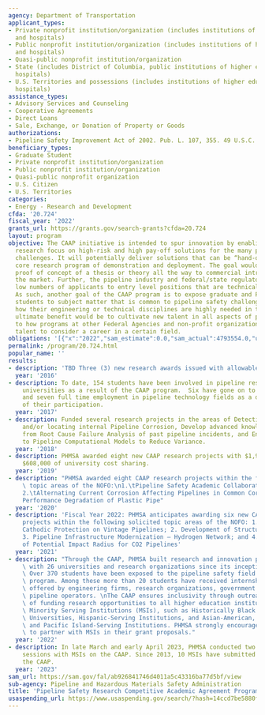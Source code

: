 ```yaml
---
agency: Department of Transportation
applicant_types:
- Private nonprofit institution/organization (includes institutions of higher education
  and hospitals)
- Public nonprofit institution/organization (includes institutions of higher education
  and hospitals)
- Quasi-public nonprofit institution/organization
- State (includes District of Columbia, public institutions of higher education and
  hospitals)
- U.S. Territories and possessions (includes institutions of higher education and
  hospitals)
assistance_types:
- Advisory Services and Counseling
- Cooperative Agreements
- Direct Loans
- Sale, Exchange, or Donation of Property or Goods
authorizations:
- Pipeline Safety Improvement Act of 2002. Pub. L. 107, 355. 49 U.S.C. &sect; 60101.
beneficiary_types:
- Graduate Student
- Private nonprofit institution/organization
- Public nonprofit institution/organization
- Quasi-public nonprofit organization
- U.S. Citizen
- U.S. Territories
categories:
- Energy - Research and Development
cfda: '20.724'
fiscal_year: '2022'
grants_url: https://grants.gov/search-grants?cfda=20.724
layout: program
objective: The CAAP initiative is intended to spur innovation by enabling an academic
  research focus on high-risk and high pay-off solutions for the many pipeline safety
  challenges. It will potentially deliver solutions that can be “hand-offs” to PHMSA’s
  core research program of demonstration and deployment. The goal would be to validate
  proof of concept of a thesis or theory all the way to commercial introduction into
  the market. Further, the pipeline industry and federal/state regulators are experiencing
  low numbers of applicants to entry level positions that are technically focused.
  As such, another goal of the CAAP program is to expose graduate and PhD research
  students to subject matter that is common to pipeline safety challenges and to illustrate
  how their engineering or technical disciplines are highly needed in the field. The
  ultimate benefit would be to cultivate new talent in all aspects of pipelines, similar
  to how programs at other Federal Agencies and non-profit organizations have encouraged
  talent to consider a career in a certain field.
obligations: '[{"x":"2022","sam_estimate":0.0,"sam_actual":4793554.0,"usa_spending_actual":4279754.0},{"x":"2023","sam_estimate":4000000.0,"sam_actual":0.0,"usa_spending_actual":4266349.56},{"x":"2024","sam_estimate":4000000.0,"sam_actual":0.0,"usa_spending_actual":2126041.28}]'
permalink: /program/20.724.html
popular_name: ''
results:
- description: 'TBD Three (3) new research awards issued with allowable funds. '
  year: '2016'
- description: To date, 154 students have been involved in pipeline research at US
    universities as a result of the CAAP program.  Six have gone on to internships,
    and seven full time employment in pipeline technology fields as a direct result
    of their participation.
  year: '2017'
- description: Funded several research projects in the areas of Detecting, Mitigating
    and/or locating internal Pipeline Corrosion, Develop advanced knowledge base models
    from Root Cause Failure Analysis of past pipeline incidents, and Engineering improvements
    to Pipeline Computational Models to Reduce Variance.
  year: '2018'
- description: PHMSA awarded eight new CAAP research projects with $1,956,810 and
    $608,000 of university cost sharing.
  year: '2019'
- description: "PHMSA awarded eight CAAP research projects within the following solicited\
    \ topic areas of the NOFO:\n1.\tPipeline Safety Academic Collaboration with Industry\n\
    2.\tAlternating Current Corrosion Affecting Pipelines in Common Corridors \n3.\t\
    Performance Degradation of Plastic Pipe"
  year: '2020'
- description: 'Fiscal Year 2022: PHMSA anticipates awarding six new CAAP research
    projects within the following solicited topic areas of the NOFO: 1. Excessive
    Cathodic Protection on Vintage Pipelines; 2. Development of Structural Liner Material;
    3. Pipeline Infrastructure Modernization – Hydrogen Network; and 4. Determination
    of Potential Impact Radius for CO2 Pipelines'
  year: '2021'
- description: "Through the CAAP, PHMSA built research and innovation partnerships\
    \ with 26 universities and research organizations since its inception in 2013.\
    \ Over 370 students have been exposed to the pipeline safety field through the\
    \ program. Among these more than 20 students have received internship or employment\
    \ offered by engineering firms, research organizations, government agencies or\
    \ pipeline operators. \nThe CAAP ensures inclusivity through outreach communication\
    \ of funding research opportunities to all higher education institutions, including\
    \ Minority Serving Institutions (MSIs), such as Historically Black Colleges and\
    \ Universities, Hispanic-Serving Institutions, and Asian-American, Native American,\
    \ and Pacific Island-Serving Institutions. PHMSA strongly encourages universities\
    \ to partner with MSIs in their grant proposals."
  year: '2022'
- description: In late March and early April 2023, PHMSA conducted two informational
    sessions with MSIs on the CAAP. Since 2013, 10 MSIs have submitted proposals in
    the CAAP.
  year: '2023'
sam_url: https://sam.gov/fal/ab926841746d4011a5c43316ba77d5bf/view
sub-agency: Pipeline and Hazardous Materials Safety Administration
title: 'Pipeline Safety Research Competitive Academic Agreement Program (CAAP) '
usaspending_url: https://www.usaspending.gov/search/?hash=14ccd7be5880f504b27c95d1cd789aa9
---
```

